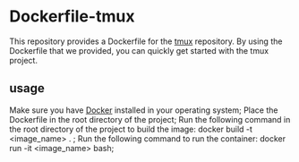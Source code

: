 # Dockerfile-tmux
This repository provides a Dockerfile for the [tmux](https://github.com/tmux) repository. By using the Dockerfile that we provided, you can quickly get started with the tmux project.
## usage

Make sure you have [Docker](https://www.docker.com/) installed in your operating system;
Place the Dockerfile in the root directory of the project;
Run the following command in the root directory of the project to build the image: docker build -t <image_name> . ;
Run the following command to run the container: docker run -it <image_name> bash;
